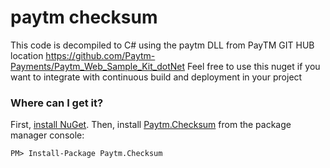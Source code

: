 # paytm checksum
This code is decompiled to C# using the paytm DLL from PayTM GIT HUB location https://github.com/Paytm-Payments/Paytm_Web_Sample_Kit_dotNet
Feel free to use this nuget if you want to integrate with continuous build and deployment in your project

### Where can I get it?

First, [install NuGet](http://docs.nuget.org/docs/start-here/installing-nuget). Then, install [Paytm.Checksum](https://www.nuget.org/packages/Paytm.Checksum/) from the package manager console:

```
PM> Install-Package Paytm.Checksum
```
